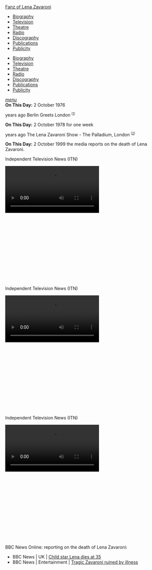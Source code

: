 <!DOCTYPE html>
<html>
<head>
<!-- Meta Tags properties-->
<meta property="og:title" content="On This Day - 2 October" />
<meta property="og:description" content="1976: BBC Radio 2 - Berlin Greets London. 1978 for one week - The Lena Zavaroni Show - The Palladium, London. 1999: The media reports on the death of Lena Zavaroni." />

<!-- Meta Tags names-->
<meta name="title" content="On This Day - 2 October" />
<meta name="description" content="1976: BBC Radio 2 - Berlin Greets London. 1978 for one week - The Lena Zavaroni Show - The Palladium, London. 1999: The media reports on the death of Lena Zavaroni." />
<meta name="viewport" content="width=device-width, initial-scale=1" />

<!-- Twitter Card Meta Tags-->
<meta name="twitter:card" content="summary" />

<meta http-equiv="Content-Type" content="text/html; charset=UTF-8"/>

<!-- CSS-->
<link rel="stylesheet" href="https://cdnjs.cloudflare.com/ajax/libs/font-awesome/4.7.0/css/font-awesome.min.css"/>
<link href="https://fonts.googleapis.com/icon?family=Material+Icons" rel="stylesheet"/>
<link href="/css/materialize.css" type="text/css" rel="stylesheet" media="screen,projection"/>
<link href="/css/style.css" type="text/css" rel="stylesheet" media="screen,projection"/>

<title>On This Day - 2 October</title>
</head>

<body>
<nav>
<div class="nav-wrapper container" style="width:100%">
<a id="logo-container" href="/index.html" class="brand-logo truncate">Fanz of Lena Zavaroni</a>
<ul class="right hide-on-med-and-down">
<li><a href="/biography/biography.html"><i class="fa fa-female"></i> Biography</a></li>
<li><a href="/television/television.html"><i class="fa fa-television"></i> Television</a></li>
<li><a href="/theatre/theatre.html"><i class="fa fa-institution"></i> Theatre</a></li>
<li><a href="/radio/radio.html"><i class="fa fa-microphone"></i> Radio</a></li>
<li><a href="/discography/discography.html"><i class="fa fa-music"></i> Discography</a></li>
<li><a href="/publications/publications.html"><i class="fa fa-newspaper-o"></i> Publications</a></li>
<li><a href="/publicity/publicity.html"><i class="fa fa-photo"></i> Publicity</a></li>

</ul>

<ul id="nav-mobile" class="side-nav">
<li><a href="/biography/biography.html"><i class="fa fa-female"></i> Biography</a></li>
<li><a href="/television/television.html"><i class="fa fa-television"></i> Television</a></li>
<li><a href="/theatre/theatre.html"><i class="fa fa-institution"></i> Theatre</a></li>
<li><a href="/radio/radio.html"><i class="fa fa-microphone"></i> Radio</a></li>
<li><a href="/discography/discography.html"><i class="fa fa-music"></i> Discography</a></li>
<li><a href="/publications/publications.html"><i class="fa fa-newspaper-o"></i> Publications</a></li>
<li><a href="/publicity/publicity.html"><i class="fa fa-photo"></i> Publicity</a></li>

</ul>
<a href="#" data-activates="nav-mobile" class="button-collapse"><i class="material-icons">menu</i></a>
</div>
</nav>

<main class="Main-Default">
<article>
<div class="row">
<div class="col s12">
<div class="card hoverable  Card-Default">
<div class="card-content">
<span class="card-title"><strong>On This Day:</strong> 2 October 1976</span>
<p class="flow-text"><span id="age1"></span> years ago Berlin Greets London <sup><small>[<a href="/radio/berlin-greets-london.html">1</a>]</small></sup></p>
</div></div></div></div>

<div class="row">
<div class="col s12">
<div class="card hoverable  Card-Default">
<div class="card-content">
<span class="card-title"><strong>On This Day:</strong> 2 October 1978 for one week</span>
<p class="flow-text"><span id="age2"></span> years ago The Lena Zavaroni Show - The Palladium, London <sup><small>[<a href="/theatre/1978/the-lena-zavaroni-show-1978-10-02.html">2</a>]</small></sup></p>
</div></div></div></div>

<div class="row">
<div class="col s12">
<div class="card hoverable  Card-Default">
<div class="card-content">
<span class="card-title"><strong>On This Day:</strong> 2 October 1999 the media reports on the death of Lena Zavaroni.</span>
</div></div></div></div>

<div class="row">
<div class="col s12 m6">
<div class="card hoverable  Card-Default small center">
<div class="card-content flow-text">
<p>Independent Television News (ITN)</p>
<div class="video-container">
<video class="responsive-video" controls>
<source src="/news/ITN/LENA ZAVARONI DIES  Archive Footage  ITN Source.mp4" type="video/mp4">
</video>
</div></div></div></div>

<div class="col s12 m6">
<div class="card hoverable  Card-Default small center">
<div class="card-content flow-text">
<p>Independent Television News (ITN)</p>
<div class="video-container">
<video class="responsive-video" controls>
<source src="/news/ITN/LENA ZAVARONI DIES  Archive Footage  ITN Source 1.mp4" type="video/mp4">
</video>
</div></div></div></div>

<div class="col s12 m6">
<div class="card hoverable  Card-Default small center">
<div class="card-content flow-text">
<p>Independent Television News (ITN)</p>
<div class="video-container">
<video class="responsive-video" controls>
<source src="/news/ITN/LENA ZAVARONI DIES  Archive Footage  ITN Source 2.mp4" type="video/mp4">
</video>
</div></div></div></div>

<div class="col s12 m6">
<div class="card hoverable  Card-Default small">
<div class="card-content">
<p class="flow-text"><span id="age3"></span> BBC News Online: reporting on the death of Lena Zavaroni:</p>
<ul class="browser-default flow-text">
<li>BBC News | UK | <a href="http://news.bbc.co.uk/1/hi/uk/463512.stm">Child star Lena dies at 35 <sup><small><i class="fa fa-external-link"></i></small></sup></a></li>
<li>BBC News | Entertainment | <a href="http://news.bbc.co.uk/1/hi/entertainment/463549.stm">Tragic Zavaroni ruined by illness <sup><small><i class="fa fa-external-link"></i></small></sup></a></li>
</ul>
</div></div></div></div>
</article>
</main>
<style>
.card.small {height:400px;}
</style>
<!-- Script for calculating number of years ago -->
<script>
var dob = '19761002';
var year = Number(dob.substr(0, 4));
var month = Number(dob.substr(4, 2)) - 1;
var day = Number(dob.substr(6, 2));
var today = new Date();
var age1 = today.getFullYear() - year;
if (today.getMonth() < month || (today.getMonth() == month && today.getDate() < day)) {
age1--;
}
document.getElementById("age1").innerHTML=age1;

var dob = '19781002';
var year = Number(dob.substr(0, 4));
var month = Number(dob.substr(4, 2)) - 1;
var day = Number(dob.substr(6, 2));
var today = new Date();
var age2 = today.getFullYear() - year;
if (today.getMonth() < month || (today.getMonth() == month && today.getDate() < day)) {
age2--;
}
document.getElementById("age2").innerHTML=age2;
</script>
<!-- Scripts -->
<script src="https://code.jquery.com/jquery-2.1.1.min.js"></script>
<script src="/materialize/js/materialize.min.js"></script>
<script src="/materialize/js/init.js"></script>
</body>
</html>
